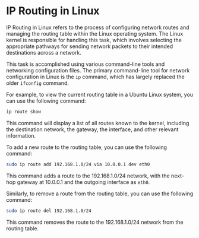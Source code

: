 # IP Routing in Linux

IP Routing in Linux refers to the process of configuring network routes and managing the routing table within the Linux operating system. The Linux kernel is responsible for handling this task, which involves selecting the appropriate pathways for sending network packets to their intended destinations across a network.

This task is accomplished using various command-line tools and networking configuration files. The primary command-line tool for network configuration in Linux is the `ip` command, which has largely replaced the older `ifconfig` command.

For example, to view the current routing table in a Ubuntu Linux system, you can use the following command:

```bash
ip route show
```

This command will display a list of all routes known to the kernel, including the destination network, the gateway, the interface, and other relevant information.

To add a new route to the routing table, you can use the following command:

```bash
sudo ip route add 192.168.1.0/24 via 10.0.0.1 dev eth0
```

This command adds a route to the 192.168.1.0/24 network, with the next-hop gateway at 10.0.0.1 and the outgoing interface as `eth0`.

Similarly, to remove a route from the routing table, you can use the following command:

```bash
sudo ip route del 192.168.1.0/24
```

This command removes the route to the 192.168.1.0/24 network from the routing table.
